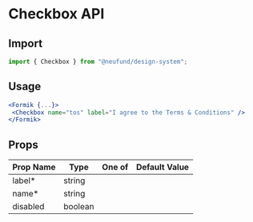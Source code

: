 # Checkbox API

## Import

```js
import { Checkbox } from "@neufund/design-system";
```

## Usage

```jsx
<Formik {...}>
 <Checkbox name="tos" label="I agree to the Terms & Conditions" />
</Formik>
```

## Props

| Prop Name | Type    | One of | Default Value |
| --------- | ------- | ------ | ------------- |
| label\*   | string  |        |               |
| name\*    | string  |        |               |
| disabled  | boolean |        |               |
